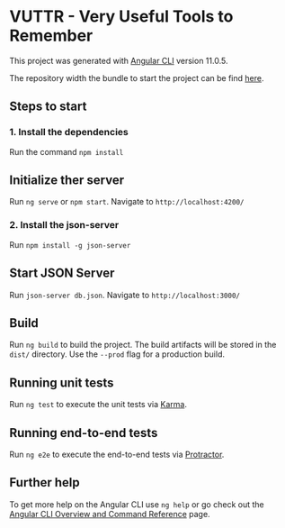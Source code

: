 # VUTTR - Very Useful Tools to Remember

This project was generated with [Angular CLI](https://github.com/angular/angular-cli) version 11.0.5.

The repository width the bundle to start the project can be find [here].

[here]: https://github.com/andRiott7/vuttr

## Steps to start

### 1. Install the dependencies

Run the command `npm install`

## Initialize ther server

Run `ng serve` or `npm start`. Navigate to `http://localhost:4200/`

### 2. Install the json-server

Run `npm install -g json-server` 

## Start JSON Server

Run `json-server db.json`. Navigate to `http://localhost:3000/`

## Build

Run `ng build` to build the project. The build artifacts will be stored in the `dist/` directory. Use the `--prod` flag for a production build.

## Running unit tests

Run `ng test` to execute the unit tests via [Karma](https://karma-runner.github.io).

## Running end-to-end tests

Run `ng e2e` to execute the end-to-end tests via [Protractor](http://www.protractortest.org/).

## Further help

To get more help on the Angular CLI use `ng help` or go check out the [Angular CLI Overview and Command Reference](https://angular.io/cli) page.


